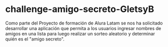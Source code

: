 # challenge-amigo-secreto-GletsyB
Como parte del Proyecto de formación de Alura Latam se nos ha solicitado desarrollar una aplicación que permita a los usuarios ingresar nombres de amigos en una lista para luego realizar un sorteo aleatorio y determinar quién es el "amigo secreto".
